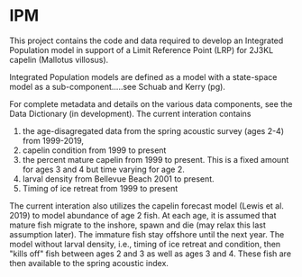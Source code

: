# IPM
This project contains the code and data required to develop an Integrated Population model in support of a Limit Reference Point (LRP) for 2J3KL capelin (Mallotus villosus).  

Integrated Population models are defined as a model with a state-space model as a sub-component.....see Schuab and Kerry (pg).

For complete metadata and details on the various data components, see the Data Dictionary (in development).  The current interation contains 
1. the age-disagregated data from the spring acoustic survey (ages 2-4) from 1999-2019,
2. capelin condition from 1999 to present
3. the percent mature capelin from 1999 to present.  This is a fixed amount for ages 3 and 4 but time varying for age 2.
3. larval density from Bellevue Beach 2001 to present.
4. Timing of ice retreat from 1999 to present

The current interation also utilizes the capelin forecast model (Lewis et al. 2019) to model abundance of age 2 fish.  At each age, it is assumed that mature fish migrate to the inshore, spawn and die (may relax this last assumption later).  The immature fish stay offshore until the next year.  The model without larval density, i.e., timing of ice retreat and condition, then "kills off" fish between ages 2 and 3 as well as ages 3 and 4.  These fish are then available to the spring acoustic index.


